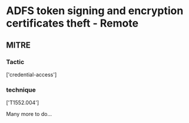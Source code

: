 # ADFS token signing and encryption certificates theft - Remote

## MITRE

### Tactic
['credential-access']

### technique
['T1552.004']

Many more to do...
